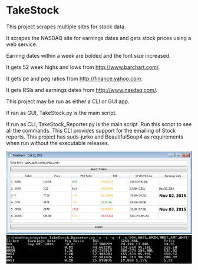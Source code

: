 # TakeStock
This project scrapes multiple sites for stock data.

It scrapes the NASDAQ site for earnings dates and gets stock prices using a web service.

Earning dates within a week are bolded and the font size increased. 

It gets 52 week highs and lows from http://www.barchart.com/.

It gets pe and peg ratios from http://finance.yahoo.com.

It gets RSIs and earnings dates from http://www.nasdaq.com/.

This project may be run as either a CLI or GUI app.

If ran as GUI, TakeStock.py is the main script. 

If run as CLI, TakeStock_Reporter.py is the main script. Run this script to see all the commands.
This CLI provides support for the emailing of Stock reports.
This project has suds-jurko and BeautifulSoup4 as requirements when run without the executable releases.

![Alt text](/screenshot_gui.png?raw=true "TakeStock in GUI action")
![Alt text](/screenshot.png?raw=true "TakeStock in CLI action")
